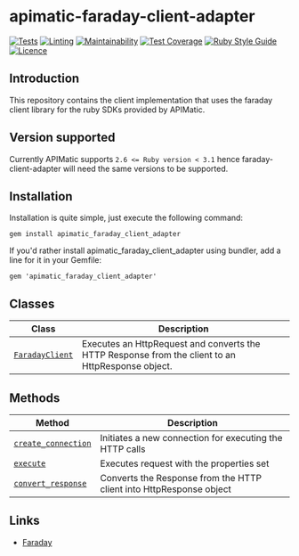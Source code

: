 # apimatic-faraday-client-adapter

[//]: # ([![PyPI][rubygems-version]][rubygems-apimatic-faraday-client-adapter-url])
[![Tests][test-badge]][test-url]
[![Linting][lint-badge]][lint-url]
[![Maintainability][maintainability-url]][code-climate-url]
[![Test Coverage][test-coverage-url]][code-climate-url]
[![Ruby Style Guide](https://img.shields.io/badge/code_style-rubocop-brightgreen.svg)](https://github.com/rubocop/rubocop)
[![Licence][license-badge]][license-url]

## Introduction
This repository contains the client implementation that uses the faraday client library for the ruby SDKs provided by APIMatic.

## Version supported
Currently APIMatic supports  `2.6 <= Ruby version < 3.1`  hence faraday-client-adapter will need the same versions to be supported.

## Installation
Installation is quite simple, just execute the following command:
```
gem install apimatic_faraday_client_adapter
```

If you'd rather install apimatic_faraday_client_adapter using bundler, add a line for it in your Gemfile:
```
gem 'apimatic_faraday_client_adapter'
```

## Classes
| Class                                                                                | Description                                                                                        |
|--------------------------------------------------------------------------------------|----------------------------------------------------------------------------------------------------|
| [`FaradayClient`](lib/apimatic-faraday-client-adapter/faraday_client.rb)             | Executes an HttpRequest and converts the HTTP Response from the client to an HttpResponse object.  |


## Methods
| Method                                                                         | Description                                   |
|--------------------------------------------------------------------------------|-----------------------------------------------|
| [`create_connection`](lib/apimatic-faraday-client-adapter/faraday_client.rb)   | Initiates a new connection for executing the HTTP calls            |
| [`execute`](lib/apimatic-faraday-client-adapter/faraday_client.rb)             | Executes request with the properties set                           |
| [`convert_response`](lib/apimatic-faraday-client-adapter/faraday_client.rb)    | Converts the Response from the HTTP client into HttpResponse object|

## Links

[//]: # (* [apimatic-core-interfaces]&#40;https://pypi.org/project/apimatic-core-interfaces/&#41;)
* [Faraday](https://rubygems.org/gems/faraday)

[rubygems-version]: https://img.shields.io/pypi/v/apimatic-requests-client-adapter
[rubygems-apimatic-faraday-client-adapter-url]: https://pypi.org/project/apimatic-requests-client-adapter/
[test-badge]: https://github.com/apimatic/faraday-client-adapter/actions/workflows/test-runner.yml/badge.svg
[test-url]: https://github.com/apimatic/faraday-client-adapter/actions/workflows/test-runner.yml
[lint-badge]: https://github.com/apimatic/faraday-client-adapter/actions/workflows/lint-runner.yml/badge.svg
[lint-url]: https://github.com/apimatic/faraday-client-adapter/actions/workflows/lint-runner.yml
[code-climate-url]: https://codeclimate.com/github/apimatic/faraday-client-adapter
[maintainability-url]: https://api.codeclimate.com/v1/badges/59badaadebeb3478eb48/maintainability
[test-coverage-url]: https://api.codeclimate.com/v1/badges/59badaadebeb3478eb48/test_coverage
[license-badge]: https://img.shields.io/badge/licence-APIMATIC-blue
[license-url]: LICENSE

